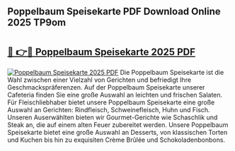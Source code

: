 ## Poppelbaum Speisekarte PDF Download Online 2025 TP9om

# <h2><a href="http://gca9goq.nevu.top/?p=Poppelbaum+Speisekarte">🔗 👉🔴 Poppelbaum Speisekarte 2025 PDF</a></h2>

[![Poppelbaum Speisekarte 2025 PDF](https://i.imgur.com/dBaPXMq.png)](http://gca9goq.nevu.top/?p=Poppelbaum+Speisekarte)
Die Poppelbaum Speisekarte ist die Wahl zwischen einer Vielzahl von Gerichten und befriedigt Ihre Geschmackspräferenzen. Auf der Poppelbaum Speisekarte unserer Cafeteria finden Sie eine große Auswahl an leichten und frischen Salaten. Für Fleischliebhaber bietet unsere Poppelbaum Speisekarte eine große Auswahl an Gerichten: Rindfleisch, Schweinefleisch, Huhn und Fisch. Unseren Auserwählten bieten wir Gourmet-Gerichte wie Schaschlik und Steak an, die auf einem alten Feuer zubereitet werden. Unsere Poppelbaum Speisekarte bietet eine große Auswahl an Desserts, von klassischen Torten und Kuchen bis hin zu exquisiten Crème Brûlée und Schokoladenbonbons.
